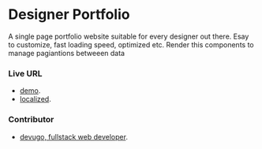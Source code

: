Designer Portfolio
==================

A single page portfolio website suitable for every designer out there. Esay to customize, fast loading speed, optimized etc.
Render this components to manage pagiantions betweeen data

### Live URL

- [demo](https://designer-portfolio-by-devugo.netlify.app/).
- [localized](https://localized-designer-portfolio-by-devugo.netlify.app/).

### Contributor

- [devugo, fullstack web developer](http://profile.devugo.com).
